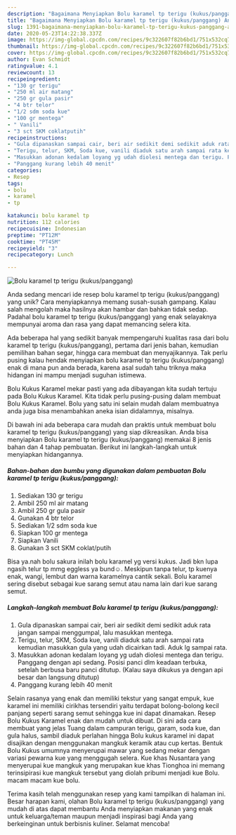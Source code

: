 ```yaml
---
description: "Bagaimana Menyiapkan Bolu karamel tp terigu (kukus/panggang) Anti Gagal"
title: "Bagaimana Menyiapkan Bolu karamel tp terigu (kukus/panggang) Anti Gagal"
slug: 1391-bagaimana-menyiapkan-bolu-karamel-tp-terigu-kukus-panggang-anti-gagal
date: 2020-05-23T14:22:38.337Z
image: https://img-global.cpcdn.com/recipes/9c322607f82b6bd1/751x532cq70/bolu-karamel-tp-terigu-kukuspanggang-foto-resep-utama.jpg
thumbnail: https://img-global.cpcdn.com/recipes/9c322607f82b6bd1/751x532cq70/bolu-karamel-tp-terigu-kukuspanggang-foto-resep-utama.jpg
cover: https://img-global.cpcdn.com/recipes/9c322607f82b6bd1/751x532cq70/bolu-karamel-tp-terigu-kukuspanggang-foto-resep-utama.jpg
author: Evan Schmidt
ratingvalue: 4.1
reviewcount: 13
recipeingredient:
- "130 gr terigu"
- "250 ml air matang"
- "250 gr gula pasir"
- "4 btr telor"
- "1/2 sdm soda kue"
- "100 gr mentega"
- " Vanili"
- "3 sct SKM coklatputih"
recipeinstructions:
- "Gula dipanaskan sampai cair, beri air sedikit demi sedikit aduk rata jangan sampai menggumpal, lalu masukkan mentega."
- "Terigu, telur, SKM, Soda kue, vanili diaduk satu arah sampai rata kemudian masukkan gula yang udah dicairkan tadi. Aduk lg sampai rata."
- "Masukkan adonan kedalam loyang yg udah diolesi mentega dan terigu. Panggang dengan api sedang. Posisi panci dlm keadaan terbuka, setelah berbusa baru panci ditutup. (Kalau saya dikukus ya dengan api besar dan langsung ditutup)"
- "Panggang kurang lebih 40 menit"
categories:
- Resep
tags:
- bolu
- karamel
- tp

katakunci: bolu karamel tp 
nutrition: 112 calories
recipecuisine: Indonesian
preptime: "PT12M"
cooktime: "PT45M"
recipeyield: "3"
recipecategory: Lunch

---
```



![Bolu karamel tp terigu (kukus/panggang)](https://img-global.cpcdn.com/recipes/9c322607f82b6bd1/751x532cq70/bolu-karamel-tp-terigu-kukuspanggang-foto-resep-utama.jpg)

Anda sedang mencari ide resep bolu karamel tp terigu (kukus/panggang) yang unik? Cara menyiapkannya memang susah-susah gampang. Kalau salah mengolah maka hasilnya akan hambar dan bahkan tidak sedap. Padahal bolu karamel tp terigu (kukus/panggang) yang enak selayaknya mempunyai aroma dan rasa yang dapat memancing selera kita.

Ada beberapa hal yang sedikit banyak mempengaruhi kualitas rasa dari bolu karamel tp terigu (kukus/panggang), pertama dari jenis bahan, kemudian pemilihan bahan segar, hingga cara membuat dan menyajikannya. Tak perlu pusing kalau hendak menyiapkan bolu karamel tp terigu (kukus/panggang) enak di mana pun anda berada, karena asal sudah tahu triknya maka hidangan ini mampu menjadi suguhan istimewa.

Bolu Kukus Karamel mekar pasti yang ada dibayangan kita sudah tertuju pada Bolu Kukus Karamel. Kita tidak perlu pusing-pusing dalam membuat Bolu Kukus Karamel. Bolu yang satu ini selain mudah dalam membuatnya anda juga bisa menambahkan aneka isian didalamnya, misalnya.


Di bawah ini ada beberapa cara mudah dan praktis untuk membuat bolu karamel tp terigu (kukus/panggang) yang siap dikreasikan. Anda bisa menyiapkan Bolu karamel tp terigu (kukus/panggang) memakai 8 jenis bahan dan 4 tahap pembuatan. Berikut ini langkah-langkah untuk menyiapkan hidangannya.

<!--inarticleads1-->

##### Bahan-bahan dan bumbu yang digunakan dalam pembuatan Bolu karamel tp terigu (kukus/panggang):

1. Sediakan 130 gr terigu
1. Ambil 250 ml air matang
1. Ambil 250 gr gula pasir
1. Gunakan 4 btr telor
1. Sediakan 1/2 sdm soda kue
1. Siapkan 100 gr mentega
1. Siapkan  Vanili
1. Gunakan 3 sct SKM coklat/putih


Bisa ya.nah bolu sakura inilah bolu karamel yg versi kukus. Jadi bkn lupa ngasih telur tp mmg eggless ya bund☺. Meskipun tanpa telur, tp kuenya enak, wangi, lembut dan warna karamelnya cantik sekali. Bolu karamel sering disebut sebagai kue sarang semut atau nama lain dari kue sarang semut. 

<!--inarticleads2-->

##### Langkah-langkah membuat Bolu karamel tp terigu (kukus/panggang):

1. Gula dipanaskan sampai cair, beri air sedikit demi sedikit aduk rata jangan sampai menggumpal, lalu masukkan mentega.
1. Terigu, telur, SKM, Soda kue, vanili diaduk satu arah sampai rata kemudian masukkan gula yang udah dicairkan tadi. Aduk lg sampai rata.
1. Masukkan adonan kedalam loyang yg udah diolesi mentega dan terigu. Panggang dengan api sedang. Posisi panci dlm keadaan terbuka, setelah berbusa baru panci ditutup. (Kalau saya dikukus ya dengan api besar dan langsung ditutup)
1. Panggang kurang lebih 40 menit


Selain rasanya yang enak dan memiliki tekstur yang sangat empuk, kue karamel ini memiliki cirikhas tersendiri yaitu terdapat bolong-bolong kecil panjang seperti sarang semut sehingga kue ini dapat dinamakan. Resep Bolu Kukus Karamel enak dan mudah untuk dibuat. Di sini ada cara membuat yang jelas Tuang dalam campuran terigu, garam, soda kue, dan gula halus, sambil diaduk perlahan hingga Bolu kukus karamel ini dapat disajikan dengan menggunakan mangkuk keramik atau cup kertas. Bentuk Bolu Kukus umumnya menyerupai mawar yang sedang mekar dengan variasi pewarna kue yang menggugah selera. Kue khas Nusantara yang menyerupai kue mangkuk yang merupakan kue khas Tionghoa ini memang terinsipirasi kue mangkuk tersebut yang diolah pribumi menjadi kue Bolu. macam macam kue bolu. 

Terima kasih telah menggunakan resep yang kami tampilkan di halaman ini. Besar harapan kami, olahan Bolu karamel tp terigu (kukus/panggang) yang mudah di atas dapat membantu Anda menyiapkan makanan yang enak untuk keluarga/teman maupun menjadi inspirasi bagi Anda yang berkeinginan untuk berbisnis kuliner. Selamat mencoba!
